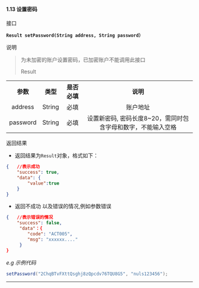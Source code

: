 #### 1.13 设置密码
接口

**`Result setPassword(String address, String password）`**

说明

> 为未加密的账户设置密码，已加密账户不能调用此接口
>
> Result

<table>
    <tr>
        <th align="center">参数</th>
        <th align="center">类型</th>
        <th align="center">是否必填</th>
        <th align="center">说明</th>
    </tr>
    <tr>
        <td align="center">address</td>
        <td align="center">String</td>
        <td align="center">必填</td>
        <td align="center">账户地址</td>
    </tr>
     <tr>
        <td align="center">password</td>
        <td align="center">String</td>
        <td align="center">必填</td>
        <td align="center">设置新密码, 密码长度8~20，需同时包含字母和数字，不能输入空格</td>
    </tr>
    </table>

返回结果  

- 返回结果为`Result`对象，格式如下：

```json
{	//表示成功
    "success": true,
    "data": {
		"value":true
    }
}
```

- 返回不成功 以及错误的情况,例如参数错误

```json
{	//表示错误的情况
    "success": false,
     "data"：{
        "code": "ACT005",
        "msg": "xxxxxx...."
     }
}
```
*e.g 示例代码*

```java
setPassword("2ChqBTvFXttQsghj8zQpcdv76TQU8G5", "nuls123456");
```
---

